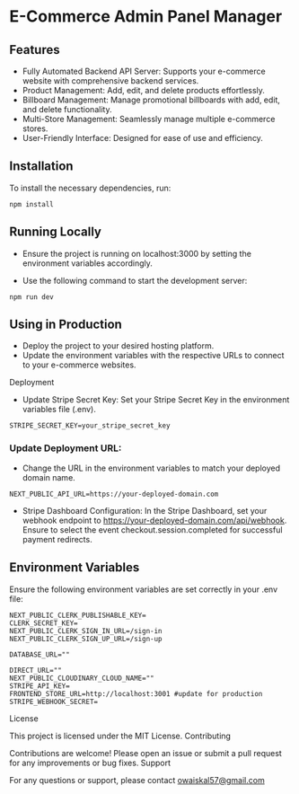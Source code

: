 # E-Commerce Admin Panel Manager

## Features

  - Fully Automated Backend API Server: Supports your e-commerce website with comprehensive backend services.
  - Product Management: Add, edit, and delete products effortlessly.
  - Billboard Management: Manage promotional billboards with add, edit, and delete functionality.
  - Multi-Store Management: Seamlessly manage multiple e-commerce stores.
  - User-Friendly Interface: Designed for ease of use and efficiency.

## Installation

To install the necessary dependencies, run:

```
npm install
```

## Running Locally

   - Ensure the project is running on localhost:3000 by setting the environment variables accordingly.

   - Use the following command to start the development server:
     
```
npm run dev
```

## Using in Production

   - Deploy the project to your desired hosting platform.
   - Update the environment variables with the respective URLs to connect to your e-commerce websites.

Deployment

   - Update Stripe Secret Key:
        Set your Stripe Secret Key in the environment variables file (.env).

```.env
STRIPE_SECRET_KEY=your_stripe_secret_key
```

### Update Deployment URL:

   - Change the URL in the environment variables to match your deployed domain name.

```.env
NEXT_PUBLIC_API_URL=https://your-deployed-domain.com
```
   - Stripe Dashboard Configuration:
        In the Stripe Dashboard, set your webhook endpoint to https://your-deployed-domain.com/api/webhook.
        Ensure to select the event checkout.session.completed for successful payment redirects.

## Environment Variables

Ensure the following environment variables are set correctly in your .env file:

```.env
NEXT_PUBLIC_CLERK_PUBLISHABLE_KEY=
CLERK_SECRET_KEY=
NEXT_PUBLIC_CLERK_SIGN_IN_URL=/sign-in
NEXT_PUBLIC_CLERK_SIGN_UP_URL=/sign-up

DATABASE_URL=""

DIRECT_URL=""
NEXT_PUBLIC_CLOUDINARY_CLOUD_NAME=""
STRIPE_API_KEY=
FRONTEND_STORE_URL=http://localhost:3001 #update for production
STRIPE_WEBHOOK_SECRET=
```

License

This project is licensed under the MIT License.
Contributing

Contributions are welcome! Please open an issue or submit a pull request for any improvements or bug fixes.
Support

For any questions or support, please contact owaiskal57@gmail.com
